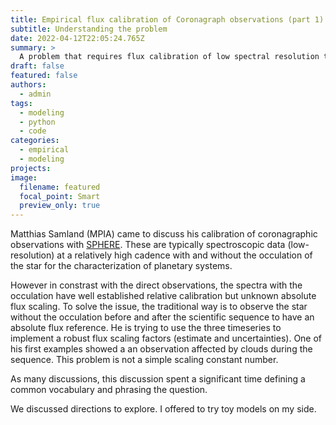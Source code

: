 ```yaml
---
title: Empirical flux calibration of Coronagraph observations (part 1)
subtitle: Understanding the problem
date: 2022-04-12T22:05:24.765Z
summary: >
  A problem that requires flux calibration of low spectral resolution time series data.
draft: false
featured: false
authors:
  - admin
tags:
  - modeling
  - python
  - code
categories:
  - empirical
  - modeling
projects:
image:
  filename: featured
  focal_point: Smart
  preview_only: true
---
```


Matthias Samland (MPIA) came to discuss his calibration of coronagraphic observations with [SPHERE](https://www.eso.org/sci/facilities/paranal/instruments/sphere/overview.html). These are typically spectroscopic data (low-resolution) at a relatively high cadence with and without the occulation of the star for the characterization of planetary systems.

However in constrast with the direct observations, the spectra with the occulation have well established relative calibration but unknown absolute flux scaling. To solve the issue, the traditional way is to observe the star without the occulation before and after the scientific sequence to have an absolute flux reference. He is trying to use the three timeseries to implement a robust flux scaling factors (estimate and uncertainties). One of his first examples showed a an observation affected by clouds during the sequence. This problem is not a simple scaling constant number.

As many discussions, this discussion spent a significant time defining a common vocabulary and phrasing the question.

We discussed directions to explore. I offered to try toy models on my side.